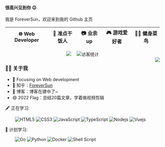 #### 很高兴见到你 😉

我是 ForeverSun，欢迎来到我的 Github 主页

|  :globe_with_meridians: Web Developer    |    :curry: 准点干饭人   |    :camera: 业余 up   |   :video_game: 游戏爱好者   |  :bow:🏻 健身菜鸟    |
| ---- | ---- | ---- | ---- | ---- |


<div align="center">
<!-- 个人资料徽标 -->
  <a href="https://juejin.cn/user/Wish3D/posts"><img src="https://img.shields.io/badge/juejin-%E6%8E%98%E9%87%91-blue"></a>&emsp;
<!-- 访客数统计徽标 -->
  <img src="https://visitor-badge.glitch.me/badge?page_id=Wish3D" alt="访客统计" />

</div>

<img align="right" src="https://github-readme-stats.vercel.app/api?username=Wish3D&show_icons=true&count_private=true&hide_border=true&cache_seconds=1900"/>

### 👨‍🚒 关于我

- :orange_book: Focusing on Web development
- 🌱 知乎：[ForeverSun](https://zhihu.com)
- 🤔 博客：博客在建中了~
- 😄 2022 Flag：总结20篇文章，学着做视频剪辑


🖋 正在学习: 

&emsp;&emsp;
![HTML5](https://img.shields.io/badge/-HTML5-E34F26?style=flat-square&logo=html5&logoColor=white)
![CSS3](https://img.shields.io/badge/-CSS3-1572B6?style=flat-square&logo=css3)
![JavaScript](https://img.shields.io/badge/-JavaScript-oringe?style=flat-square&logo=javascript)
![TypeScript](https://img.shields.io/badge/typescript-%23007ACC.svg?style=flat-square&logo=typescript&logoColor=white)
![Nodejs](https://img.shields.io/badge/-Nodejs-c0ebd?style=flat-square&logo=Node.js)
![Vuejs](https://img.shields.io/badge/-Vuejs-yellow?style=flat-square&logo=Vue.js)

💪 计划学习:

&emsp;&emsp;
![Go](https://img.shields.io/badge/-Go-informational?style=flat-square&logo=Go)
![Python](https://img.shields.io/badge/-Python-blueviolet?style=flat-square&logo=Python)
![Docker](https://img.shields.io/badge/-Docker-FCC624?style=flat-square&logo=docker)
![Shell Script](https://img.shields.io/badge/shell_script-%4285F4.svg?style=style=flat-square&logo=gnu-bash&logoColor=white)
